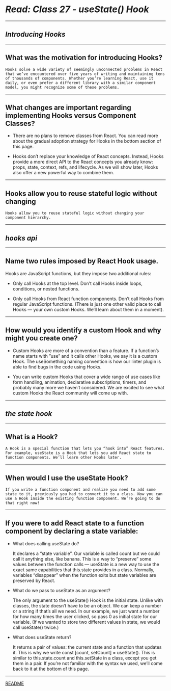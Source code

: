 # ***Read: Class 27 - useState() Hook***

***

## ***Introducing Hooks***

***

## **What was the motivation for introducing Hooks?**

    Hooks solve a wide variety of seemingly unconnected problems in React that we’ve encountered over five years of writing and maintaining tens of thousands of components. Whether you’re learning React, use it daily, or even prefer a different library with a similar component model, you might recognize some of these problems.

***

## **What changes are important regarding implementing Hooks versus Component Classes?**

- There are no plans to remove classes from React. You can read more about the gradual adoption strategy for Hooks in the bottom section of this page.

- Hooks don’t replace your knowledge of React concepts. Instead, Hooks provide a more direct API to the React concepts you already know: props, state, context, refs, and lifecycle. As we will show later, Hooks also offer a new powerful way to combine them.

***

## **Hooks allow you to reuse stateful logic without changing**

    Hooks allow you to reuse stateful logic without changing your component hierarchy.

***

## ***hooks api***

***

## **Name two rules imposed by React Hook usage.**

Hooks are JavaScript functions, but they impose two additional rules:

- Only call Hooks at the top level. Don’t call Hooks inside loops, conditions, or nested functions.

- Only call Hooks from React function components. Don’t call Hooks from regular JavaScript functions. (There is just one other valid place to call Hooks — your own custom Hooks. We’ll learn about them in a moment).

***

## **How would you identify a custom Hook and why might you create one?**

- Custom Hooks are more of a convention than a feature. If a function’s name starts with ”use” and it calls other Hooks, we say it is a custom Hook. The useSomething naming convention is how our linter plugin is able to find bugs in the code using Hooks.

- You can write custom Hooks that cover a wide range of use cases like form handling, animation, declarative subscriptions, timers, and probably many more we haven’t considered. We are excited to see what custom Hooks the React community will come up with.

***

## ***the state hook***

***

## **What is a Hook?**

    A Hook is a special function that lets you “hook into” React features. For example, useState is a Hook that lets you add React state to function components. We’ll learn other Hooks later.

***

## **When would I use the useState Hook?**

    If you write a function component and realize you need to add some state to it, previously you had to convert it to a class. Now you can use a Hook inside the existing function component. We’re going to do that right now!

***

## **If you were to add React state to a function component by declaring a state variable:**

- What does calling useState do?

    It declares a “state variable”. Our variable is called count but we could call it anything else, like banana. This is a way to “preserve” some values between the function calls — useState is a new way to use the exact same capabilities that this.state provides in a class. Normally, variables “disappear” when the function exits but state variables are preserved by React.

- What do we pass to useState as an argument?

    The only argument to the useState() Hook is the initial state. Unlike with classes, the state doesn’t have to be an object. We can keep a number or a string if that’s all we need. In our example, we just want a number for how many times the user clicked, so pass 0 as initial state for our variable. (If we wanted to store two different values in state, we would call useState() twice.)

- What does useState return?

    It returns a pair of values: the current state and a function that updates it. This is why we write const [count, setCount] = useState(). This is similar to this.state.count and this.setState in a class, except you get them in a pair. If you’re not familiar with the syntax we used, we’ll come back to it at the bottom of this page.

***

[README](README.md)
